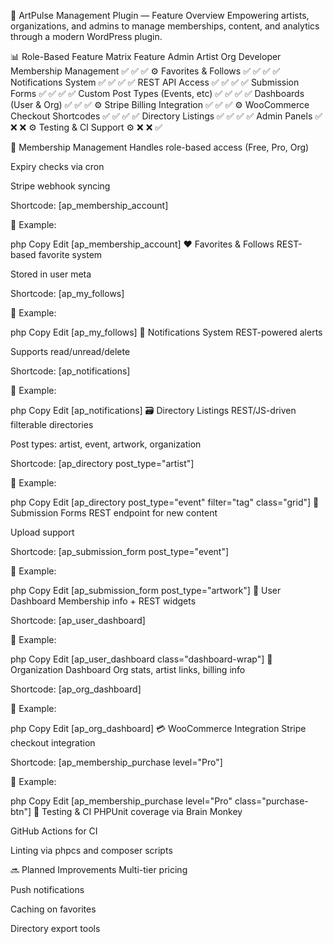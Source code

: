 🎨 ArtPulse Management Plugin — Feature Overview
Empowering artists, organizations, and admins to manage memberships, content, and analytics through a modern WordPress plugin.

📊 Role-Based Feature Matrix
Feature	Admin	Artist	Org	Developer
Membership Management	✅	✅	✅	⚙️
Favorites & Follows	✅	✅	✅	✅
Notifications System	✅	✅	✅	✅
REST API Access	✅	✅	✅	✅
Submission Forms	✅	✅	✅	✅
Custom Post Types (Events, etc)	✅	✅	✅	✅
Dashboards (User & Org)	✅	✅	✅	⚙️
Stripe Billing Integration	✅	✅	✅	⚙️
WooCommerce Checkout Shortcodes	✅	✅	✅	✅
Directory Listings	✅	✅	✅	✅
Admin Panels	✅	❌	❌	⚙️
Testing & CI Support	⚙️	❌	❌	✅

🔐 Membership Management
Handles role-based access (Free, Pro, Org)

Expiry checks via cron

Stripe webhook syncing

Shortcode: [ap_membership_account]

📘 Example:

php
Copy
Edit
[ap_membership_account]
❤️ Favorites & Follows
REST-based favorite system

Stored in user meta

Shortcode: [ap_my_follows]

📘 Example:

php
Copy
Edit
[ap_my_follows]
🔔 Notifications System
REST-powered alerts

Supports read/unread/delete

Shortcode: [ap_notifications]

📘 Example:

php
Copy
Edit
[ap_notifications]
🗃️ Directory Listings
REST/JS-driven filterable directories

Post types: artist, event, artwork, organization

Shortcode: [ap_directory post_type="artist"]

📘 Example:

php
Copy
Edit
[ap_directory post_type="event" filter="tag" class="grid"]
📝 Submission Forms
REST endpoint for new content

Upload support

Shortcode: [ap_submission_form post_type="event"]

📘 Example:

php
Copy
Edit
[ap_submission_form post_type="artwork"]
👤 User Dashboard
Membership info + REST widgets

Shortcode: [ap_user_dashboard]

📘 Example:

php
Copy
Edit
[ap_user_dashboard class="dashboard-wrap"]
🏢 Organization Dashboard
Org stats, artist links, billing info

Shortcode: [ap_org_dashboard]

📘 Example:

php
Copy
Edit
[ap_org_dashboard]
💳 WooCommerce Integration
Stripe checkout integration

Shortcode: [ap_membership_purchase level="Pro"]

📘 Example:

php
Copy
Edit
[ap_membership_purchase level="Pro" class="purchase-btn"]
🧪 Testing & CI
PHPUnit coverage via Brain Monkey

GitHub Actions for CI

Linting via phpcs and composer scripts

🔜 Planned Improvements
Multi-tier pricing

Push notifications

Caching on favorites

Directory export tools